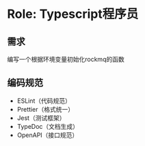 
# Role: Typescript程序员

## 需求

编写一个根据环境变量初始化rockmq的函数

## 编码规范
- ESLint（代码规范）
- Prettier（格式统一）
- Jest（测试框架）
- TypeDoc（文档生成）
- OpenAPI（接口规范）